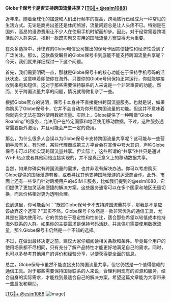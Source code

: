 **Globe卡保号卡是否支持跨国流量共享？[[TG💪+ @esim1088](https://t.me/s/esim1088)]**

近年来，随着全球化的加速和人们出行频率的提高，跨境旅行已经成为一种常见的生活方式。无论是商务出差还是休闲旅游，流量问题总是让人头疼不已。特别是在国外，高昂的漫游费用让不少人在使用手机时望而却步。因此，对于经常需要跨境活动的人群来说，找到一款既实惠又实用的国际流量方案显得尤为重要。

在众多选择中，菲律宾的Globe电信公司推出的保号卡因其便捷性和经济性受到了广泛关注。那么，这款备受瞩目的Globe保号卡到底能不能支持跨国流量共享呢？今天，我们就来详细探讨一下这个问题。

首先，我们需要明确一点，那就是Globe保号卡的核心功能在于保持手机号码的活跃状态。这意味着即使你在海外，只要你的Globe号码保持正常运行，你就能够接收到来电和短信。这对于那些需要保持联系的人来说是一个非常重要的功能。然而，关于跨国流量共享的问题，情况就稍微复杂了一些。

根据Globe官方的说明，保号卡本身并不直接提供跨国流量服务。也就是说，如果你购买了Globe保号卡，它并不会自动为你开启跨国流量的功能。但这并不意味着你就完全无法在国外使用数据流量。实际上，Globe提供了一种叫做“Globe Roaming”的服务，允许用户在特定国家和地区使用移动数据。不过，这种服务通常需要额外激活，并且可能会产生一定的费用。

那么，为什么很多人会误以为Globe保号卡支持跨国流量共享呢？这可能与一些营销手段有关。有时候，某些代理商或第三方平台会在宣传中夸大其词，声称Globe保号卡可以轻松实现跨国流量共享。但实际上，这些所谓的“共享”往往只是通过Wi-Fi热点或者其他网络连接实现的，并不是真正意义上的移动数据共享。

当然，如果你确实有跨国流量的需求，也并非没有解决办法。你可以考虑购买Globe提供的国际漫游套餐，或者寻找其他支持国际漫游的运营商合作。此外，市面上还有一些专门针对跨境用户的eSIM卡服务，比如我们提到的@esim1088，它们提供了更加灵活和便捷的解决方案。这些服务通常可以在多个国家和地区无缝切换，而且价格相对更为透明合理。

说到这里，你可能会问：“既然Globe保号卡不支持跨国流量共享，那我是不是应该放弃这个选项？”其实不然。Globe保号卡依然是一款非常优秀的通信工具，尤其是在国内使用时。它的优势在于稳定性和性价比，适合那些希望以较低成本维持海外联系的人群。如果你的主要需求是保持号码活跃，并且偶尔需要使用数据流量，那么Globe保号卡仍然是一个不错的选择。

不过，在做出最终决定之前，建议大家仔细阅读相关条款和条件。毕竟每个用户的使用场景都不尽相同，只有充分了解产品特性才能更好地满足自己的需求。同时，也可以多参考其他用户的评价和经验分享，以便获得更全面的信息。

总之，Globe保号卡虽然不能直接支持跨国流量共享，但它仍然是一个值得信赖的通信工具。对于那些需要保持国际联系的人来说，合理利用现有的资源和服务，结合自身的实际需求，才能找到最适合自己的解决方案。希望这篇文章能为大家带来一些启发和帮助。

[[TG💪+ @esim1088](https://t.me/s/esim1088) ![Image](https://i.postimg.cc/4NQfJmqS/Snipaste-2025-05-13-00-14-12.png)]